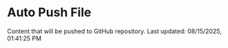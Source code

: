 # Auto Push File

Content that will be pushed to GitHub repository.
Last updated: 08/15/2025, 01:41:25 PM